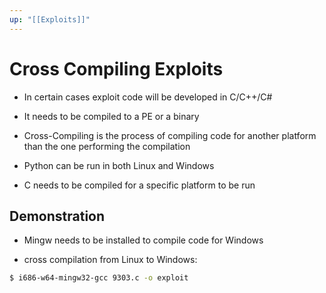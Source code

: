 ```yaml
---
up: "[[Exploits]]"
---
```


# Cross Compiling Exploits

- In certain cases exploit code will be developed in C/C++/C#
- It needs to be compiled to a PE or a binary
- Cross-Compiling is the process of compiling code for another platform than the one performing the compilation

- Python can be run in both Linux and Windows
- C needs to be compiled for a specific platform to be run

## Demonstration

- Mingw needs to be installed to compile code for Windows

- cross compilation from Linux to Windows:

```bash
$ i686-w64-mingw32-gcc 9303.c -o exploit
```
